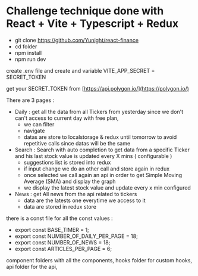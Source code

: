 # Challenge technique done with React + Vite + Typescript + Redux

- git clone https://github.com/Yunight/react-finance
- cd folder
- npm install
- npm run dev

create .env file and create and variable VITE_APP_SECRET = SECRET_TOKEN

get your SECRET_TOKEN from [https://api.polygon.io/](https://polygon.io/)

There are 3 pages :

 - Daily : get all the data from all Tickers from yesterday since we don't can't access to current day with free plan,
    - we can filter
    - navigate
    - datas are store to localstorage & redux until tomorrow to avoid repetitive calls since datas will be the same
 - Search : Search with auto completion to get data from a specific Ticker and his last stock value is updated every X mins ( configurable )
    - suggestions list is stored into redux
    - if input change we do an other call and store again in redux
    - once selected we call again an api in order to get Simple Moving Average (SMA) and display the graph
    - we display the latest stock value and update every x min configured 
 - News : get All news from the api related to tickers
   - data are the latests one everytime we access to it
   - data are stored in redux store


there is a const file for all the const values :
- export const BASE_TIMER = 1;
- export const NUMBER_OF_DAILY_PER_PAGE = 18;
- export const NUMBER_OF_NEWS = 18;
- export const ARTICLES_PER_PAGE = 6;

component folders with all the components, hooks folder for custom hooks, api folder for the api,
